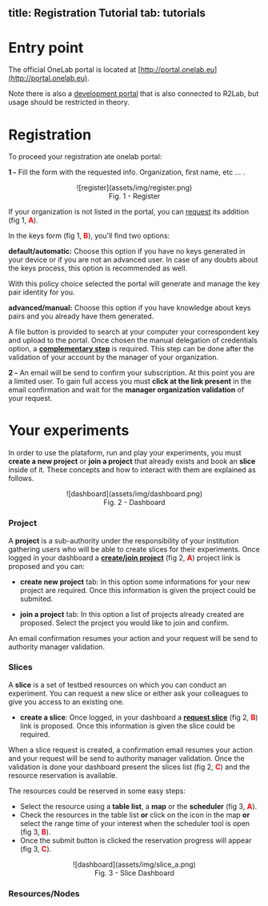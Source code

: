 title: Registration Tutorial
tab: tutorials
---

# Entry point
The official OneLab portal is located at [http://portal.onelab.eu](http://portal.onelab.eu).

Note there is also a [development portal](http://dev.myslice.info) that is also connected to R2Lab, but usage should be restricted in theory.

# Registration
To proceed your registration ate onelab portal:

**1 -** Fill the form with the requested info. Organization, first name, etc ... . 

<center>
![register](assets/img/register.png)<br>
Fig. 1 - Register
</center>

If your organization is not listed in the portal, you can [request](https://portal.onelab.eu/portal/join) its addition (fig 1, <font color="red">**A**</font>).

In the keys form (fig 1, <font color="red">**B**</font>), you'll find two options:

**default/automatic:** Choose this option if you have no keys generated in your device or if you are not an advanced user. In case of any doubts about the keys process, this option is recommended as well.

With this policy choice selected the portal will generate and manage the key pair identity for you.

**advanced/manual:** Choose this option if you have knowledge about keys pairs and you already have them generated.

A file button is provided to search at your computer your correspondent key and upload to the portal.
Once chosen the manual delegation of credentials option, a **[complementary step](https://portal.onelab.eu/portal/manual_delegation)** is required. This step can be done after the validation of your account by the manager of your organization.

**2 -** An email will be send to confirm your subscription. At this point you are a limited user. To gain full access you must **click at the link present** in the email confirmation and wait for the **manager organization validation** of your request.

# Your experiments
In order to use the plataform, run and play your experiments, you must **create a new project** or **join a project** that already exists and book an **slice** inside of it. These concepts and how to interact with them are explained as follows.

<center>
![dashboard](assets/img/dashboard.png)<br>
Fig. 2 - Dashboard
</center>

### Project
A **project** is a sub-authority under the responsibility of your institution gathering users who will be able to create slices for their experiments.
Once logged in your dashboard a **[create/join project](https://portal.onelab.eu/portal/project_request/)** (fig 2, <font color="red">**A**</font>) project link is proposed and you can:

- **create new project** tab: In this option some informations for your new project are required.
Once this information is given the project could be submited.

- **join a project** tab: In this option a list of projects already created are proposed. Select the project you would like to join and confirm. 

An email confirmation resumes your action and your request will be send to authority manager validation.

### Slices
A **slice** is a set of testbed resources on which you can conduct an experiment. You can request a new slice or either ask your colleagues to give you access to an existing one.

- **create a slice**: Once logged, in your dashboard a **[request slice](https://portal.onelab.eu/portal/slice_request/)** (fig 2, <font color="red">**B**</font>) link is proposed. 
Once this information is given the slice could be required.

When a slice request is created, a confirmation email resumes your action and your request will be send to authority manager validation.
Once the validation is done your dashboard present the slices list (fig 2, <font color="red">**C**</font>) and the resource reservation is available.

The resources could be reserved in some easy steps:
 - Select the resource using a **table list**, a **map** or the **scheduler** (fig 3, <font color="red">**A**</font>).
 - Check the resources in the table list **or** click on the icon in the map **or** select the range time of your interest when the scheduler tool is open (fig 3, <font color="red">**B**</font>).
 - Once the submit button is clicked the reservation progress will appear (fig 3, <font color="red">**C**</font>).

<center>
![dashboard](assets/img/slice_a.png)<br>
Fig. 3 - Slice Dashboard
</center>

### Resources/Nodes

